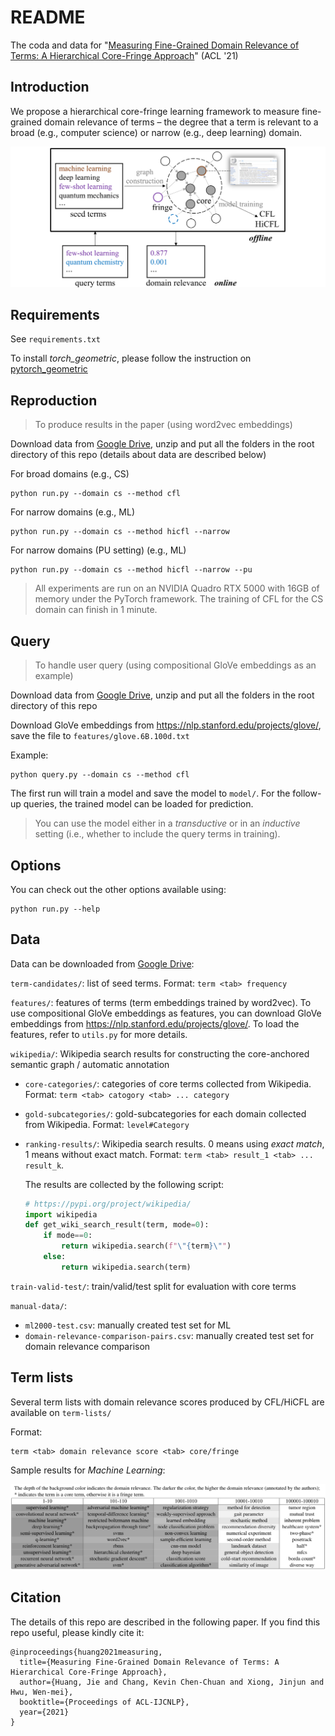 # README

The coda and data for "[Measuring Fine-Grained Domain Relevance of Terms: A Hierarchical Core-Fringe Approach](https://arxiv.org/abs/2105.13255)" (ACL '21)



## Introduction

We propose a hierarchical core-fringe learning framework to measure fine-grained domain relevance of terms – the degree that a term is relevant to a broad (e.g., computer science) or narrow (e.g., deep learning) domain.

![image-20210528201234901](figure/overview.png)



## Requirements

See `requirements.txt`

To install *torch_geometric*, please follow the instruction on [pytorch_geometric](https://github.com/rusty1s/pytorch_geometric)



## Reproduction

> To produce results in the paper (using word2vec embeddings)



Download data from [Google Drive](https://drive.google.com/drive/folders/1wh4qQj5ALNjsIpwi_6UVO-qA86Epx7w3?usp=sharing), unzip and put all the folders in the root directory of this repo (details about data are described below)

For broad domains (e.g., CS)

```
python run.py --domain cs --method cfl
```

For narrow domains (e.g., ML)

```
python run.py --domain cs --method hicfl --narrow
```

For narrow domains (PU setting)  (e.g., ML)

```
python run.py --domain cs --method hicfl --narrow --pu
```

> All experiments are run on an NVIDIA Quadro RTX 5000 with 16GB of memory under the PyTorch framework. The training of CFL for the CS domain can finish in 1 minute.



## Query

> To handle user query (using compositional GloVe embeddings as an example)



Download data from [Google Drive](https://drive.google.com/drive/folders/1wh4qQj5ALNjsIpwi_6UVO-qA86Epx7w3?usp=sharing), unzip and put all the folders in the root directory of this repo

Download GloVe embeddings from https://nlp.stanford.edu/projects/glove/, save the file to `features/glove.6B.100d.txt`



Example:

```
python query.py --domain cs --method cfl
```

The first run will train a model and save the model to `model/`. For the follow-up queries, the trained model can be loaded for prediction.



> You can use the model either in a *transductive* or in an *inductive* setting (i.e., whether to include the query terms in training).



## Options

You can check out the other options available using:

```
python run.py --help
```



## Data

Data can be downloaded from [Google Drive](https://drive.google.com/drive/folders/1wh4qQj5ALNjsIpwi_6UVO-qA86Epx7w3?usp=sharing):

`term-candidates/`: list of seed terms. Format: `term <tab> frequency`

`features/`: features of terms (term embeddings trained by word2vec). To use compositional GloVe embeddings as features, you can download GloVe embeddings from https://nlp.stanford.edu/projects/glove/. To load the features, refer to `utils.py` for more details.

`wikipedia/`: Wikipedia search results for constructing the core-anchored semantic graph / automatic annotation

- `core-categories/`: categories of core terms collected from Wikipedia. Format: `term <tab> catogory <tab> ... category `

- `gold-subcategories/`: gold-subcategories for each domain collected from Wikipedia. Format: `level#Category`

- `ranking-results/`: Wikipedia search results. 0 means using *exact match*, 1 means without exact match. Format: `term <tab> result_1 <tab> ... result_k`.

  The results are collected by the following script:

  ```python
  # https://pypi.org/project/wikipedia/
  import wikipedia
  def get_wiki_search_result(term, mode=0):
      if mode==0:
          return wikipedia.search(f"\"{term}\"")
      else:
          return wikipedia.search(term)
  ```

`train-valid-test/`: train/valid/test split for evaluation with core terms

`manual-data/`: 

- `ml2000-test.csv`: manually created test set for ML 
- `domain-relevance-comparison-pairs.csv`: manually created test set for domain relevance comparison



## Term lists

Several term lists with domain relevance scores produced by CFL/HiCFL are available on `term-lists/`

Format:

```
term <tab> domain relevance score <tab> core/fringe
```

Sample results for *Machine Learning*:

![image-20210528201345177](figure/term-list-ml.png)



## Citation

The details of this repo are described in the following paper. If you find this repo useful, please kindly cite it:

```
@inproceedings{huang2021measuring,
  title={Measuring Fine-Grained Domain Relevance of Terms: A Hierarchical Core-Fringe Approach},
  author={Huang, Jie and Chang, Kevin Chen-Chuan and Xiong, Jinjun and Hwu, Wen-mei},
  booktitle={Proceedings of ACL-IJCNLP},
  year={2021}
}
```

